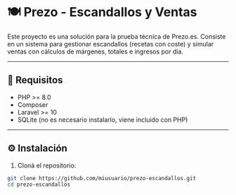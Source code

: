 # 🍽️ Prezo - Escandallos y Ventas

Este proyecto es una solución para la prueba técnica de Prezo.es. Consiste en un sistema para gestionar escandallos (recetas con coste) y simular ventas con cálculos de márgenes, totales e ingresos por día.

---

## 🧱 Requisitos

- PHP >= 8.0
- Composer
- Laravel >= 10
- SQLite (no es necesario instalarlo, viene incluido con PHP)

---

## ⚙️ Instalación

1. Cloná el repositorio:

```bash
git clone https://github.com/miusuario/prezo-escandallos.git
cd prezo-escandallos
